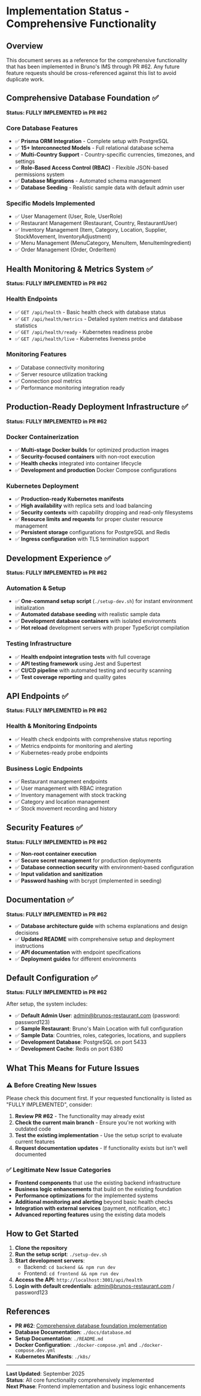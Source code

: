 # Implementation Status - Comprehensive Functionality

## Overview

This document serves as a reference for the comprehensive functionality that has been implemented in Bruno's IMS through PR #62. Any future feature requests should be cross-referenced against this list to avoid duplicate work.

## Comprehensive Database Foundation ✅

**Status: FULLY IMPLEMENTED in PR #62**

### Core Database Features
- ✅ **Prisma ORM Integration** - Complete setup with PostgreSQL
- ✅ **15+ Interconnected Models** - Full relational database schema
- ✅ **Multi-Country Support** - Country-specific currencies, timezones, and settings
- ✅ **Role-Based Access Control (RBAC)** - Flexible JSON-based permissions system
- ✅ **Database Migrations** - Automated schema management
- ✅ **Database Seeding** - Realistic sample data with default admin user

### Specific Models Implemented
- ✅ User Management (User, Role, UserRole)
- ✅ Restaurant Management (Restaurant, Country, RestaurantUser)
- ✅ Inventory Management (Item, Category, Location, Supplier, StockMovement, InventoryAdjustment)
- ✅ Menu Management (MenuCategory, MenuItem, MenuItemIngredient)
- ✅ Order Management (Order, OrderItem)

## Health Monitoring & Metrics System ✅

**Status: FULLY IMPLEMENTED in PR #62**

### Health Endpoints
- ✅ `GET /api/health` - Basic health check with database status
- ✅ `GET /api/health/metrics` - Detailed system metrics and database statistics
- ✅ `GET /api/health/ready` - Kubernetes readiness probe
- ✅ `GET /api/health/live` - Kubernetes liveness probe

### Monitoring Features
- ✅ Database connectivity monitoring
- ✅ Server resource utilization tracking
- ✅ Connection pool metrics
- ✅ Performance monitoring integration ready

## Production-Ready Deployment Infrastructure ✅

**Status: FULLY IMPLEMENTED in PR #62**

### Docker Containerization
- ✅ **Multi-stage Docker builds** for optimized production images
- ✅ **Security-focused containers** with non-root execution
- ✅ **Health checks** integrated into container lifecycle
- ✅ **Development and production** Docker Compose configurations

### Kubernetes Deployment
- ✅ **Production-ready Kubernetes manifests**
- ✅ **High availability** with replica sets and load balancing
- ✅ **Security contexts** with capability dropping and read-only filesystems
- ✅ **Resource limits and requests** for proper cluster resource management
- ✅ **Persistent storage** configurations for PostgreSQL and Redis
- ✅ **Ingress configuration** with TLS termination support

## Development Experience ✅

**Status: FULLY IMPLEMENTED in PR #62**

### Automation & Setup
- ✅ **One-command setup script** (`./setup-dev.sh`) for instant environment initialization
- ✅ **Automated database seeding** with realistic sample data
- ✅ **Development database containers** with isolated environments
- ✅ **Hot reload** development servers with proper TypeScript compilation

### Testing Infrastructure
- ✅ **Health endpoint integration tests** with full coverage
- ✅ **API testing framework** using Jest and Supertest
- ✅ **CI/CD pipeline** with automated testing and security scanning
- ✅ **Test coverage reporting** and quality gates

## API Endpoints ✅

**Status: FULLY IMPLEMENTED in PR #62**

### Health & Monitoring Endpoints
- ✅ Health check endpoints with comprehensive status reporting
- ✅ Metrics endpoints for monitoring and alerting
- ✅ Kubernetes-ready probe endpoints

### Business Logic Endpoints
- ✅ Restaurant management endpoints
- ✅ User management with RBAC integration
- ✅ Inventory management with stock tracking
- ✅ Category and location management
- ✅ Stock movement recording and history

## Security Features ✅

**Status: FULLY IMPLEMENTED in PR #62**

- ✅ **Non-root container execution**
- ✅ **Secure secret management** for production deployments
- ✅ **Database connection security** with environment-based configuration
- ✅ **Input validation and sanitization**
- ✅ **Password hashing** with bcrypt (implemented in seeding)

## Documentation ✅

**Status: FULLY IMPLEMENTED in PR #62**

- ✅ **Database architecture guide** with schema explanations and design decisions
- ✅ **Updated README** with comprehensive setup and deployment instructions
- ✅ **API documentation** with endpoint specifications
- ✅ **Deployment guides** for different environments

## Default Configuration ✅

**Status: FULLY IMPLEMENTED in PR #62**

After setup, the system includes:
- ✅ **Default Admin User**: admin@brunos-restaurant.com (password: password123)
- ✅ **Sample Restaurant**: Bruno's Main Location with full configuration
- ✅ **Sample Data**: Countries, roles, categories, locations, and suppliers
- ✅ **Development Database**: PostgreSQL on port 5433
- ✅ **Development Cache**: Redis on port 6380

## What This Means for Future Issues

### ⚠️ Before Creating New Issues
Please check this document first. If your requested functionality is listed as "FULLY IMPLEMENTED", consider:

1. **Review PR #62** - The functionality may already exist
2. **Check the current main branch** - Ensure you're not working with outdated code
3. **Test the existing implementation** - Use the setup script to evaluate current features
4. **Request documentation updates** - If functionality exists but isn't well documented

### ✅ Legitimate New Issue Categories
- **Frontend components** that use the existing backend infrastructure
- **Business logic enhancements** that build on the existing foundation
- **Performance optimizations** for the implemented systems
- **Additional monitoring and alerting** beyond basic health checks
- **Integration with external services** (payment, notification, etc.)
- **Advanced reporting features** using the existing data models

## How to Get Started

1. **Clone the repository**
2. **Run the setup script**: `./setup-dev.sh`
3. **Start development servers**: 
   - Backend: `cd backend && npm run dev`
   - Frontend: `cd frontend && npm run dev`
4. **Access the API**: `http://localhost:3001/api/health`
5. **Login with default credentials**: admin@brunos-restaurant.com / password123

## References

- **PR #62**: [Comprehensive database foundation implementation](https://github.com/jackbruno1994/brunos-ims/pull/62)
- **Database Documentation**: `./docs/database.md`
- **Setup Documentation**: `./README.md`
- **Docker Configuration**: `./docker-compose.yml` and `./docker-compose.dev.yml`
- **Kubernetes Manifests**: `./k8s/`

---

**Last Updated**: September 2025  
**Status**: All core functionality comprehensively implemented  
**Next Phase**: Frontend implementation and business logic enhancements